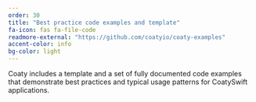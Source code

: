 ```yaml
---
order: 30
title: "Best practice code examples and template"
fa-icon: fas fa-file-code
readmore-external: "https://github.com/coatyio/coaty-examples"
accent-color: info
bg-color: light
---
```


Coaty includes a template and a set of fully documented code examples that
demonstrate best practices and typical usage patterns for CoatySwift
applications.
